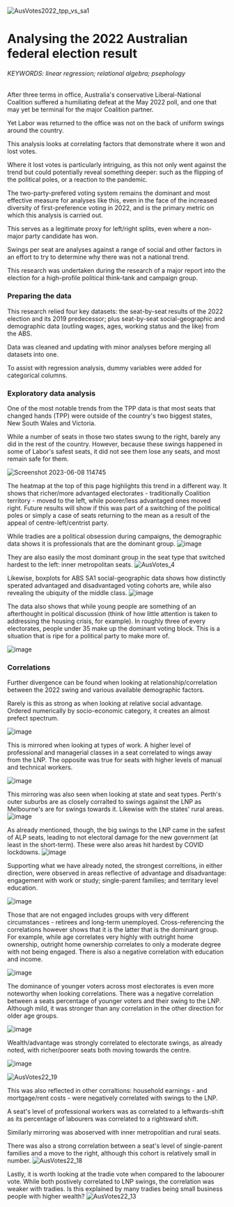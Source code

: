 ![AusVotes2022_tpp_vs_sa1](https://github.com/jckkrr/AusVotes2022_TPPanalysis/assets/69304112/0bbc1110-0973-4f6f-840b-b82f7c7adc9a)

# Analysing the 2022 Australian federal election result
###### KEYWORDS: linear regression; relational algebra; psephology

After three terms in office, Australia's conservative Liberal-National Coalition suffered a humiliating defeat at the May 2022 poll, and one that may yet be terminal for the major Coalition partner.

Yet Labor was returned to the office was not on the back of uniform swings around the country. 

This analysis looks at correlating factors that demonstrate where it won and lost votes. 

Where it lost votes is particularly intriguing, as this not only went against the trend but could potentially reveal something deeper: such as the flipping of the political poles, or a reaction to the pandemic.  

The two-party-prefered voting system remains the dominant and most effective measure for analyses like this, even in the face of the increased diversity of first-preference voting in 2022, and is the primary metric on which this analysis is carried out.

This serves as a legitimate proxy for left/right splits, even where a non-major party candidate has won.

Swings per seat are analyses against a range of social and other factors in an effort to try to determine why there was not a national trend. 

This research was undertaken during the research of a major report into the election for a high-profile political think-tank and campaign group.


### Preparing the data
This research relied four key datasets: the seat-by-seat results of the 2022 election and its 2019 predecessor; plus seat-by-seat social-geographic and demographic data (outling wages, ages, working status and the like) from the ABS.

Data was cleaned and updating with minor analyses before merging all datasets into one. 

To assist with regression analysis, dummy variables were added for categorical columns.

### Exploratory data analysis
One of the most notable trends from the TPP data is that most seats that changed hands (TPP) were outside of the country's two biggest states, New South Wales and Victoria. 

While a number of seats in those two states swung to the right, barely any did in the rest of the country. However, because these swings happened in some of Labor's safest seats, it did not see them lose any seats, and most remain safe for them.

![Screenshot 2023-06-08 114745](https://github.com/jckkrr/AusVotes2022_TPPanalysis/assets/69304112/40642ea4-32d3-4a53-a9d1-faa14177e242)

The heatmap at the top of this page highlights this trend in a different way. It shows that richer/more advantaged electorates - traditionally Coalition territory - moved to the left, while poorer/less advantaged ones moved right. Future results will show if this was part of a switching of the political poles or simply a case of seats returning to the mean as a result of the appeal of centre-left/centrist party.

While tradies are a political obsession during campaigns, the demographic data shows it is professionals that are the dominant group. 
![image](https://github.com/jckkrr/AusVotes2022_TPPanalysis/assets/69304112/3e9533b3-6333-47bc-a1ca-5d496162978c)

They are also easily the most dominant group in the seat type that switched hardest to the left: inner metropolitan seats.
![AusVotes_4](https://github.com/jckkrr/AusVotes2022_TPPanalysis/assets/69304112/54c9eb40-51a6-4f28-9965-2b37aa5908e4)

Likewise, boxplots for ABS SA1 social-geographic data shows how distinctly sperated advantaged and disadvantaged voting cohorts are, while also revealing the ubiquity of the middle class.
![image](https://github.com/jckkrr/AusVotes2022_TPPanalysis/assets/69304112/0cdb99f8-31df-4b00-8743-fc83f2d87927)

The data also shows that while young people are something of an afterthought in political discussion (think of how little attention is taken to addressing the housing crisis, for example). In roughly three of every electorates, people under 35 make up the dominant voting block. This is a situation that is ripe for a political party to make more of.

![image](https://github.com/jckkrr/AusVotes2022_TPPanalysis/assets/69304112/dae595ac-2cd8-4f29-800e-35b03704133f)

### Correlations


Further divergence can be found when looking at relationship/correlation between the 2022 swing and various available demographic factors. 

Rarely is this as strong as when looking at relative social advantage. Ordered numerically by socio-economic category, it creates an almost prefect spectrum. 

![image](https://github.com/jckkrr/AusVotes2022_TPPanalysis/assets/69304112/78620601-6769-42fb-affe-81f392230d5b)

This is mirrored when looking at types of work. A higher level of professional and managerial classes in a seat correlated to wings away from the LNP. The opposite was true for seats with higher levels of manual and technical workers.

![image](https://github.com/jckkrr/AusVotes2022_TPPanalysis/assets/69304112/fe457206-1b52-4d05-8a3c-91bf526e0a13)

This mirroring was also seen when looking at state and seat types. Perth's outer suburbs are as closely corralted to swings against the LNP as Melbourne's are for swings towards it. Likewise with the states' rural areas.
![image](https://github.com/jckkrr/AusVotes2022_TPPanalysis/assets/69304112/aa2f6256-4bbd-4113-b3c9-3419f1b6ed46)

As already mentioned, though, the big swings to the LNP came in the safest of ALP seats, leading to not electoral damage for the new government (at least in the short-term). These were also areas hit hardest by COVID lockdowns.
![image](https://github.com/jckkrr/AusVotes2022_TPPanalysis/assets/69304112/3d222e79-fa1e-4bc6-ac89-76dcafbd193a)


Supporting what we have already noted, the strongest correltions, in either direction, were observed in areas reflective of advantage and disadvantage: engagement with work or study; single-parent families; and territary level education. 

![image](https://github.com/jckkrr/AusVotes2022_TPPanalysis/assets/69304112/fa12f855-2d0a-49e5-b977-dc326633354d)

Those that are not engaged includes groups with very different circumstances - retirees and long-term unemployed. Cross-referencing the correlations however shows that it is the latter that is the dominant group. For example, while age correlates very highly with outright home ownership, outright home ownership correlates to only a moderate degree with not being engaged. There is also a negative correlation with education and income.

![image](https://github.com/jckkrr/AusVotes2022_TPPanalysis/assets/69304112/00b258df-917c-46f2-a4f2-4107b85c6604)


The dominance of younger voters across most electorates is even more noteworthy when looking correlations. There was a negative correlation between a seats percentage of younger voters and their swing to the LNP. Although mild, it was stronger than any correlation in the other direction for older age groups.

![image](https://github.com/jckkrr/AusVotes2022_TPPanalysis/assets/69304112/ef05f3e0-3c59-4e68-b796-e026bc200a56)




Wealth/advantage was strongly correlated to electorate swings, as already noted, with richer/poorer seats both moving towards the centre. 

![image](https://github.com/jckkrr/AusVotes2022_TPPanalysis/assets/69304112/e552427c-2ff4-4ca0-95e4-72ba3beee46d)

![AusVotes22_19](https://github.com/jckkrr/AusVotes2022_TPPanalysis/assets/69304112/53699e74-857b-441e-a622-14b09cac1365)

This was also reflected in other corraltions: household earnings - and mortgage/rent costs - were negatively correlated with swings to the LNP.

A seat's level of professional workers was as correlated to a leftwards-shift as its percentage of labourers was correlated to a rightsward shift. 

Similarly mirroring was aboserved with inner metropolitian and rural seats.

There was also a strong correlation between a seat's level of single-parent families and a move to the right, although this cohort is relatively small in number.
![AusVotes22_18](https://github.com/jckkrr/AusVotes2022_TPPanalysis/assets/69304112/d8bf37f2-96ad-43ad-8a07-49002a9a541d)


Lastly, it is worth looking at the tradie vote when compared to the laboourer vote. While both postively correlated to LNP swings, the correlation was weaker with tradies. Is this explained by many tradies being small business people with higher wealth? 
![AusVotes22_13](https://github.com/jckkrr/AusVotes2022_TPPanalysis/assets/69304112/cf147a16-e134-466f-912f-61f3aecd7f99)




